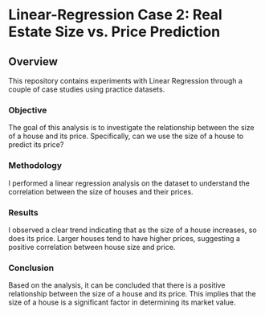 # Linear-Regression Case 2: Real Estate Size vs. Price Prediction

## Overview
This repository contains experiments with Linear Regression through a couple of case studies using practice datasets.

### Objective
The goal of this analysis is to investigate the relationship between the size of a house and its price. Specifically, can we use the size of a house to predict its price?

### Methodology
I performed a linear regression analysis on the dataset to understand the correlation between the size of houses and their prices.

### Results
I observed a clear trend indicating that as the size of a house increases, so does its price. Larger houses tend to have higher prices, suggesting a positive correlation between house size and price.

### Conclusion
Based on the analysis, it can be concluded that there is a positive relationship between the size of a house and its price. This implies that the size of a house is a significant factor in determining its market value.
